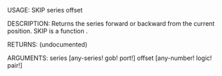 USAGE:
     SKIP series offset 

DESCRIPTION:
     Returns the series forward or backward from the current position.
     SKIP is a function .

RETURNS:
    (undocumented)

ARGUMENTS:
    series [any-series! gob! port!]
    offset [any-number! logic! pair!]
